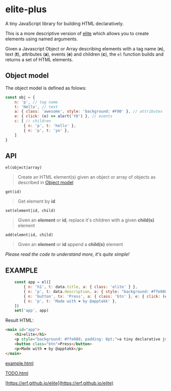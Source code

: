 # elite-plus

A tiny JavaScript library for building HTML declaratively.

This is a more descriptive version of [elite](https://github.com/erf/elite) which allows you to create elements using named arguments.

Given a Javascript Object or Array describing elements with a tag name (**n**), text (**t**), attributes (**a**), events (**e**) and children (**c**), the `el` function builds and returns a set of HTML elements.

## Object model

The object model is defined as folows:

```Javascript
const obj = {
    n: 'p', // tag name
    t: 'Hello', // text
    a: { class: 'awesome', style: 'background: #F00' }, // attributes
    e: { click: (e) => alert('YO') }, // events
    c: [ // children
        { n: 'p', t: 'hello' },
        { n: 'p', t: 'yo' },
    ]
}
```

## API

`el(object|array)`

> Create an HTML element(s) given an object or array of objects as described in [Object model](#object-model)

`get(id)`

> Get element by **id**

`set(element|id, child)`

> Given an **element** or **id**, replace it's children with a given **child(s)** element

`add(elemnt|id, child)`

> Given an **element** or **id** append a **child(s)** element

*Please read the code to understand more, it's quite simple!*

## EXAMPLE

```Javascript
    const app = el([
        { n: 'h1', t: data.title, a: { class: 'elite' } },
        { n: 'p', t: data.description, a: { style: "background: #ffe088; padding: 8pt;" } },
        { n: 'button', tx: 'Press', a: { class: 'btn' }, e: { click: (e) => alert('YO') } },
        { n: 'p', t: 'Made with ❤ by @apptakk' },
    ])
    set('app', app)

```

Result HTML:

```HTML
<main id="app">
    <h1>elite</h1>
    <p style="background: #ffe088; padding: 8pt;">a tiny declarative js dom lib</p>
    <button class="btn">Press</button>
    <p>Made with ❤ by @apptakk</p>
</main>
```

[example.html](example.html)

[TODO.html](TODO.html)

[https://erf.github.io/elite](https://erf.github.io/elite)

